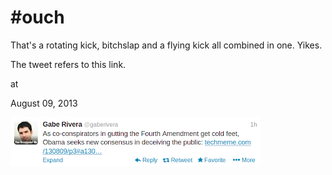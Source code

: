 # #ouch




That's a rotating kick, bitchslap and a flying kick all combined in one. Yikes.

The tweet refers to this link.







at

August 09, 2013















![](Screenshotfrom2013-08-09103306.png)
